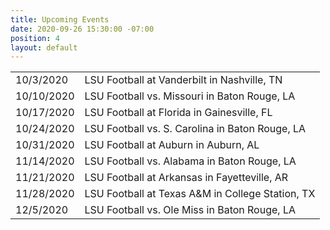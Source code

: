 ```yaml
---
title: Upcoming Events
date: 2020-09-26 15:30:00 -07:00
position: 4
layout: default
---
```


<table>

  <tr>
    <td>10/3/2020</td>
    <td>LSU Football at Vanderbilt in Nashville, TN</td>
  </tr>

  <tr>
    <td>10/10/2020</td>
    <td>LSU Football vs. Missouri in Baton Rouge, LA</td>
  </tr>

  <tr>
    <td>10/17/2020</td>
    <td>LSU Football at Florida in Gainesville, FL</td>
  </tr>

  <tr>
    <td>10/24/2020</td>
    <td>LSU Football vs. S. Carolina in Baton Rouge, LA</td>
  </tr>

  <tr>
    <td>10/31/2020</td>
    <td>LSU Football at Auburn in Auburn, AL</td>
  </tr>

  <tr>
    <td>11/14/2020</td>
    <td>LSU Football vs. Alabama in Baton Rouge, LA</td>
  </tr>

  <tr>
    <td>11/21/2020</td>
    <td>LSU Football at Arkansas in Fayetteville, AR</td>
  </tr>

  <tr>
    <td>11/28/2020</td>
    <td>LSU Football at Texas A&M in College Station, TX</td>
  </tr>

  <tr>
    <td>12/5/2020</td>
    <td>LSU Football vs. Ole Miss in Baton Rouge, LA</td>
  </tr>

</table>